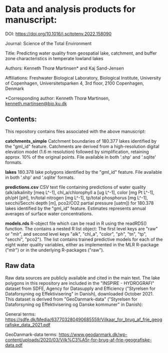 # Data and analysis products for manuscript:

DOI: https://doi.org/10.1016/j.scitotenv.2022.158090

Journal: Science of the Total Environment

Title: Predicting water quality from geospatial lake, catchment, and buffer zone characteristics in temperate lowland lakes

Authors: Kenneth Thorø Martinsen* and Kaj Sand-Jensen

Affiliations: Freshwater Biological Laboratory, Biological Institute, University of Copenhagen, Universitetsparken 4, 3rd floor, 2100 Copenhagen, Denmark

*Corresponding author: Kenneth Thorø Martinsen, kenneth.martinsen@bio.ku.dk

## Contents:

This repository contains files associated with the above manuscript:

**catchments_simple** Catchment boundaries of 180.377 lakes identified by the "gml_id" feature. Catchments are derived from a high-resolution digital elevation model (1.6 m resolution) followed by simplification, retaining approx. 10% of the original points. File available in both '.shp' and '.sqlite' formats.

**lakes** 180.378 lake polygons identified by the "gml_id" feature. File available in both '.shp' and '.sqlite' formats.

**predictions.csv** CSV text file containing predictions of water quality (alk/alkalinity [meq L^-1], chl_a/chlorophyll a [ug L^-1], color [mg Pt L^-1], ph/pH [pH], tn/total nitrogen [mg L^-1], tp/total phosphorus [mg L^-1], secchi/Secchi depth [m], pco2/CO2 partial pressure [uatm]) for 180.378 lakes identified by the "gml_id" feature. Estimates represents annual averages of surface water concentrations.

**models.rds** R-object file which can be read in R using the readRDS() function. The contains a nested R list object: The first level keys are "raw" or "mlr", and second level keys "alk", "chl_a", "color", "ph", "tn", "tp", "secchi", "pco2"). The list contains trained predictive models for each of the eight water quality variables, either as implemented in the MLR R-package ("mlr") or in the underlying R-packages ("raw").

## Raw data

Raw data sources are publicly available and cited in the main text. The lake polygons in this repository are included in the "INSPIRE - HYDROGRAFI" dataset from SDFE, Agency for Datasupply and Efficiency ("Styrelsen for Dataforsyning og Effektivisering" in Danish), downloaded October 2021. This dataset is derived from "GeoDanmark-data" ("Styrelsen for Dataforsyning og Effektivisering og Danske kommuner" in Danish):

General terms:
https://sdfe.dk/Media/637703280490685559/Vilkaar_for_brug_af_frie_geografiske_data_2021.pdf

GeoDanmark-data terms:
https://www.geodanmark.dk/wp-content/uploads/2020/03/Vilk%C3%A5r-for-brug-af-frie-geografiske-data.pdf
